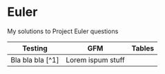 # Euler

My solutions to Project Euler questions

<table>
  <thead>
    <tr>
      <th>Testing</th>
      <th>GFM</th>
      <th>Tables</th>
    </tr>
  </thead>
  <tbody>
    <tr>
      <td>
        Bla bla bla [^1]
      </td>
      <td>
       Lorem ispum stuff
      </td>
      <td>
      </td>
    </tr>
  </tbody>
</table>

